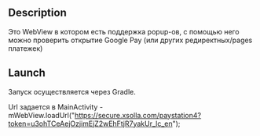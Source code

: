 ## Description
Это WebView в котором есть поддержка popup-ов, с помощью него можно проверить открытие Google Pay (или других редиректных/pages платежек) 

## Launch
Запуск осуществляется через Gradle.

Url задается в MainActivity - mWebView.loadUrl("https://secure.xsolla.com/paystation4?token=u3ohTCeAejOzjimEjZ2wEhFtjR7yakUr_lc_en");